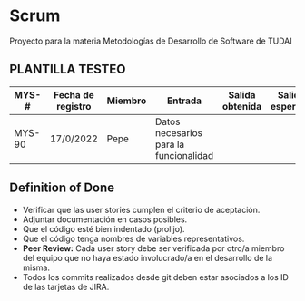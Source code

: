 # Scrum
Proyecto para la materia Metodologías de Desarrollo de Software de TUDAI

## PLANTILLA TESTEO

| MYS-# | Fecha de registro | Miembro | Entrada | Salida obtenida | Salida esperada | Fallo |
| ------------- | ------------- | ------------- | ------------- |  ------------- | ------------- | --- |
| MYS-90 | 17/0/2022 | Pepe | Datos necesarios para la funcionalidad |  |  | Si/No |

## Definition of Done
- Verificar que las user stories cumplen el criterio de aceptación. 
- Adjuntar documentación en casos posibles.
- Que el código esté bien indentado (prolijo).
- Que el código tenga nombres de variables representativos.
- **Peer Review:** Cada user story debe ser verificada por otro/a miembro del equipo que no haya estado involucrado/a en el desarrollo de la misma.
- Todos los commits realizados desde git deben estar asociados a los ID de las tarjetas de JIRA.
